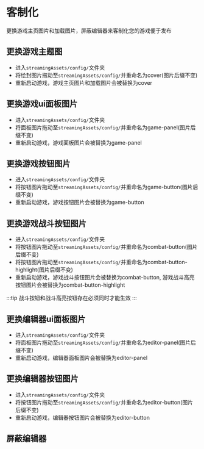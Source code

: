 # 客制化
更换游戏主页图片和加载图片，屏蔽编辑器来客制化您的游戏便于发布

## 更换游戏主题图
- 进入`streamingAssets/config/`文件夹
- 将绘封图片拖动至`streamingAssets/config/`并重命名为cover(图片后缀不变)
- 重新启动游戏，游戏主页图片和加载图片会被替换为cover

## 更换游戏ui面板图片
- 进入`streamingAssets/config/`文件夹
- 将面板图片拖动至`streamingAssets/config/`并重命名为game-panel(图片后缀不变)
- 重新启动游戏，游戏面板图片会被替换为game-panel

## 更换游戏按钮图片
- 进入`streamingAssets/config/`文件夹
- 将按钮图片拖动至`streamingAssets/config/`并重命名为game-button(图片后缀不变)
- 重新启动游戏，游戏按钮图片会被替换为game-button

## 更换游戏战斗按钮图片
- 进入`streamingAssets/config/`文件夹
- 将按钮图片拖动至`streamingAssets/config/`并重命名为combat-button(图片后缀不变)
- 将按钮图片拖动至`streamingAssets/config/`并重命名为combat-button-highlight(图片后缀不变)
- 重新启动游戏，游戏战斗按钮图片会被替换为combat-button, 游戏战斗高亮按钮图片会被替换为combat-button-highlight

:::tip
战斗按钮和战斗高亮按钮存在必须同时才能生效
:::

## 更换编辑器ui面板图片
- 进入`streamingAssets/config/`文件夹
- 将面板图片拖动至`streamingAssets/config/`并重命名为editor-panel(图片后缀不变)
- 重新启动游戏，编辑器面板图片会被替换为editor-panel

## 更换编辑器按钮图片
- 进入`streamingAssets/config/`文件夹
- 将按钮图片拖动至`streamingAssets/config/`并重命名为editor-button(图片后缀不变)
- 重新启动游戏，编辑器按钮图片会被替换为editor-button

## 屏蔽编辑器
